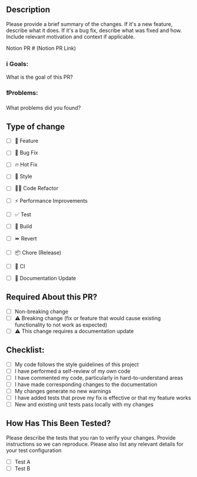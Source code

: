 ## Description

Please provide a brief summary of the changes. If it's a new feature, describe what it does. If it's a bug fix, describe what was fixed and how. Include relevant motivation and context if applicable.

Notion PR # (Notion PR Link)

### ℹ️ Goals:
  What is the goal of this PR?
### ❗Problems:
  What problems did you found?
  
## Type of change

- [ ] 🍕 Feature
- [ ] 🐛 Bug Fix
- [ ] 🔥 Hot Fix
- [ ] 🎨 Style
- [ ] 🧑‍💻 Code Refactor
- [ ] ⚡️ Performance Improvements
- [ ] ✅ Test
- [ ] 🤖 Build
- [ ] ⏩ Revert
- [ ] 📦 Chore (Release)
- [ ] 🔁 CI
- [ ] 📝 Documentation Update


## **Required** About this PR?

- [ ]  Non-breaking change
- [ ] ⚠️ Breaking change (fix or feature that would cause existing functionality to not work as expected)
- [ ] ⚠️ This change requires a documentation update

## Checklist:

- [ ] My code follows the style guidelines of this project
- [ ] I have performed a self-review of my own code
- [ ] I have commented my code, particularly in hard-to-understand areas
- [ ] I have made corresponding changes to the documentation
- [ ] My changes generate no new warnings
- [ ] I have added tests that prove my fix is effective or that my feature works
- [ ] New and existing unit tests pass locally with my changes

## How Has This Been Tested?

Please describe the tests that you ran to verify your changes. Provide instructions so we can reproduce. Please also list any relevant details for your test configuration

- [ ] Test A
- [ ] Test B